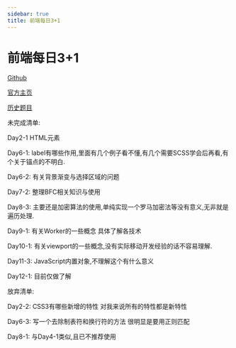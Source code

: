 ```yaml
---
sidebar: true
title: 前端每日3+1
---
```


# 前端每日3+1

[Github](https://github.com/haizlin/fe-interview)

[官方主页](http://www.h-camel.com/index.html)

[历史题目](https://github.com/haizlin/fe-interview/blob/master/category/history.md)

未完成清单:

Day2-1 HTML元素

Day6-1: label有哪些作用,里面有几个例子看不懂,有几个需要SCSS学会后再看,有个关于锚点的不明白.

Day6-2: 有关背景渐变与选择区域的问题

Day7-2: 整理BFC相关知识与使用

Day8-3: 主要还是加密算法的使用,单纯实现一个罗马加密法等没有意义,无非就是遍历处理.

Day9-1: 有关Worker的一些概念 具体了解各技术

Day10-1: 有关viewport的一些概念,没有实际移动开发经验的话不容易理解.

Day11-3: JavaScript内置对象,不理解这个有什么意义

Day12-1: 目前仅做了解

放弃清单:

Day2-2: CSS3有哪些新增的特性 对我来说所有的特性都是新特性

Day6-3: 写一个去除制表符和换行符的方法 很明显是要用正则匹配

Day8-1: 与Day4-1类似,且已不推荐使用